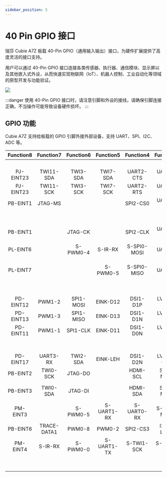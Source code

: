 ```yaml
---
sidebar_position: 5
---
```


# 40 Pin GPIO 接口

瑞莎 Cubie A7Z 板载 40-Pin GPIO（通用输入输出）接口，为硬件扩展提供了高度灵活的接口支持。

用户可以通过 40-Pin GPIO 接口连接各类传感器、执行器、通信模块、显示屏以及其他嵌入式外设，从而快速实现物联网（IoT）、机器人控制、工业自动化等领域的原型开发与功能验证。

<div style={{textAlign: 'center'}}>
  <img src="/img/cubie/a7z/a7z-gpio.webp" style={{width: '100%', maxWidth: '1200px'}} />
</div>

:::danger
使用 40-Pin GPIO 接口时，请注意引脚和外设的接线，请确保引脚连接正确，不当操作可能导致设备硬件损坏。
:::

## GPIO 功能

Cubie A7Z 支持给板载的 GPIO 引脚外接外部设备，支持 UART、SPI、I2C、ADC 等。

<TabItem value="Cubie A7Z">
     <div className='gpio_style' style={{ overflow :"auto"}}  >

| Function8 |  Function7  | Function6 | Function5  |  Function4  |  Function3  |  Function2  | Function1 |               Pin#               |              Pin#               | Function1 |  Function2  |  Function3  |  Function4  |  Function5  |  Function6   |  Function7  | Function8 | Function9 |
| :-------: | :---------: | :-------: | :--------: | :---------: | :---------: | :---------: | :-------: | :------------------------------: | :-----------------------------: | :-------: | :---------: | :---------: | :---------: | :---------: | :----------: | :---------: | :-------: | :-------: |
|           |             |           |            |             |             |             |   3.3V    | <div className='yellow'>1</div>  |  <div className='red'>2</div>   |    5V     |             |             |             |             |              |             |           |           |
| PJ-EINT23 |  TWI11-SDA  | TWI3-SDA  |  TWI7-SDA  |  UART2-CTS  |  UART3-RX   |   PWM1-5    |   PJ23    |  <div className='green'>3</div>  |  <div className='red'>4</div>   |    5V     |             |             |             |             |              |             |           |           |
| PJ-EINT23 |  TWI11-SCK  | TWI3-SCK  |  TWI7-SCK  |  UART2-RTS  |  UART3-TX   |   PWM1-4    |   PJ22    |  <div className='green'>5</div>  | <div className='black'>6</div>  |    GND    |             |             |             |             |              |             |           |           |
| PB-EINT1  |   JTAG-MS   |           |            |  SPI2-CS0   |  UART0-TX   |  UART2-TX   |    PB0    |  <div className='green'>7</div>  | <div className='green'>8</div>  |    PB9    |  UART0-TX   |  I2S0-DIN2  | I2S0-DOUBT2 |   PWM1-1    | WATCHDOG-SIG |  TWI8-SCK   | TWI0-SCK  | PB-EINT9  |
|           |             |           |            |             |             |             |    GND    |  <div className='black'>9</div>  | <div className='green'>10</div> |   PB10    |  UART0-RX   |  I2S0-DIN3  | I2S0-DOUBT3 |   PWM1-2    | PLL-LOCK-DBG |  TWI8-SDA   | TWI0-SDA  | PB-EINT10 |
| PB-EINT1  |             |  JTAG-CK  |            |  SPI2-CLK   |  UART0-RX   |  UART2-RX   |    PB1    | <div className='green'>11</div>  | <div className='green'>12</div> |    PB5    |  I2S0-BCLK  |  SPI2-CS2   |   PWM0-1    | TRACE-DATA0 |   TWI1-SDA   |  PB-EINT5   |           |           |
| PL-EINT6  |             | S-PWM0-4  |  S-IR-RX   | S-SPI0-MOSI | S-UART0-TX  |  S-JTAG-DO  |    PL6    | <div className='green'>13</div>  | <div className='black'>14</div> |    GND    |             |             |             |             |              |             |           |           |
| PL-EINT7  |             |           |  S-PWM0-5  | S-SPI0-MISO | S-UART0-RX  |  S-JTAG-DI  |    PL7    | <div className='green'>15</div>  | <div className='green'>16</div> |   PJ24    |   PWM1-6    |  UART4-TX   |  TWI4-SCK   |  SPI3-CLK   |  PJ-EINT24   |             |           |           |
|           |             |           |            |             |             |             |   3.3V    | <div className='yellow'>17</div> | <div className='green'>18</div> |   PJ25    |   PWM1-7    |  UART4-RX   |  TWI4-SDA   |  SPI3-MOSI  |  PJ-EINT25   |             |           |           |
| PD-EINT12 |   PWM1-2    | SPI1-MOSI |  EINK-D12  |  DSI1-D1P   |  LVDS1-D1P  |             |   PD12    | <div className='green'>19</div>  | <div className='black'>20</div> |    GND    |             |             |             |             |              |             |           |           |
| PD-EINT13 |   PWM1-3    | SPI1-MISO |  EINK-D13  |  DSI1-D1N   |  LVDS1-D1N  |             |   PD13    | <div className='green'>21</div>  | <div className='green'>22</div> |    PL5    |  S-JTAG-CK  | S-TWI2-SDA  | S-SPI0-CLK  |  S-PWM0-3   |   PL-EINT5   |             |           |           |
| PD-EINT11 |   PWM1-1    | SPI1-CLK  |  EINK-D11  |  DSI1-D0N   |  LVDS1-D0N  |             |   PD11    | <div className='green'>23</div>  | <div className='green'>24</div> |   PD10    |  LVDS1-D0P  |  DSI1-D0P   |  EINK-D10   |  SPI1-CS0   |    PWM1-0    |  PD-EINT10  |           |           |
|           |             |           |            |             |             |             |    GND    | <div className='black'>25</div>  | <div className='green'>26</div> |   PD14    |  LVDS1-D2P  |  DSI1-CKP   |  EINK-D14   |  SPI1-HOLD  |  UART3-RTS   |  PD-EINT14  |           |           |
| PD-EINT17 |  UART3-RX   | TWI2-SDA  |  EINK-LEH  |  DSI1-D2N   |  LVDS1-CKN  |             |   PD17    |  <div className='blue'>27</div>  | <div className='blue'>28</div>  |   PD16    |  LVDS1-CKP  |  DSI1-D2P   |  EINK-OEH   |  TWI2-SCK   |   UART3-TX   |  PD-EINT16  |           |           |
| PB-EINT2  |  TWI0-SCK   |  JTAG-DO  |            |  HDMI-SCL   |  SPI2-MOSI  |  UART2-RTS  |    PB2    | <div className='green'>29</div>  | <div className='black'>30</div> |    GND    |             |             |             |             |              |             |           |           |
| PB-EINT3  |  TWI0-SDA   |  JTAG-DI  |            |  HDMI-SDA   |  SPI2-MISO  |  UART2-CTS  |    PB3    | <div className='green'>31</div>  | <div className='green'>32</div> |    PM5    | S-UART0-RX  | S-TWI2-SDA  | S-TWI1-SDA  | S-UART1-RX  |   S-PWM0-1   |   S-IR-RX   | PM-EINT5  |           |
| PM-EINT3  |             | S-PWM0-5  | S-UART1-RX | S-UART0-RX  | S-SPI0-MISO |  S-JTAG-DI  |    PM3    | <div className='green'>33</div>  | <div className='black'>34</div> |    GND    |             |             |             |             |              |             |           |           |
| PB-EINT6  | TRACE-DATA1 |  PWM0-8   |   PWM0-2   |  SPI2-CS3   |  I2S0-LRCK  | CLK-FANOUT1 |    PB6    | <div className='green'>35</div>  | <div className='green'>36</div> |    PB4    |   PWM0-0    |  I2S0-MCLK  |  SPI2-CS1   |  HDMI-CEC   |              |  TRACE-CLK  | TWI1-SCK  | PB-EINT4  |
| PM-EINT4  |   S-IR-RX   | S-PWM0-0  | S-UART1-TX | S-TWI1-SCK  | S-TWI2-SCK  | S-UART0-TX  |    PM4    | <div className='green'>37</div>  | <div className='green'>38</div> |    PB8    | CLK-FANOUT3 |  I2S0-DIN0  | I2S0-DOUBT1 |   PWM1-0    |   OWA0-OUT   | TRACE-DATA3 | TWI1-SDA  | PB-EINT8  |
|           |             |           |            |             |             |             |    GND    | <div className='black'>39</div>  | <div className='green'>40</div> |    PB7    | CLK-FANOUT2 | I2S0-DOUBT0 |  I2S0-DIN1  |   PWM0-9    |   OWA0-IN    | TRACE-DATA2 | TWI1-SCK  | PB-EINT7  |

   </div>
</TabItem>
